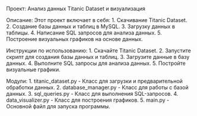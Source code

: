 Проект: Анализ данных Titanic Dataset и визуализация

Описание:
Этот проект включает в себя:
1\. Скачивание Titanic Dataset.
2\. Создание базы данных и таблиц в MySQL.
3\. Загрузку данных в таблицы.
4\. Написание SQL запросов для анализа данных.
5\. Построение визуальных графиков на основе данных.

Инструкции по использованию:
1\. Скачайте Titanic Dataset.
2\. Запустите скрипт для создания базы данных и таблиц.
3\. Загрузите данные в базу данных.
4\. Выполните SQL запросы для анализа данных.
5\. Постройте визуальные графики.

Модули:
1\. titanic_dataset.py - Класс для загрузки и предварительной обработки данных.
2\. database_manager.py - Класс для работы с базой данных.
3\. sql_queries.py - Класс для выполнения SQL-запросов.
4\. data_visualizer.py - Класс для построения графиков.
5\. main.py - Основной файл для запуска программы.